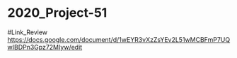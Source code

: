 # 2020_Project-51


#Link_Review
https://docs.google.com/document/d/1wEYR3vXzZsYEv2L51wMCBFmP7UQwIBDPn3Gpz72MIyw/edit
